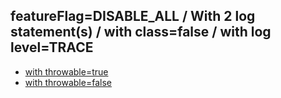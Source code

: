 ## featureFlag=DISABLE_ALL / With 2 log statement(s) / with class=false / with log level=TRACE

* [with throwable=true](throwable-true/index.md)
* [with throwable=false](throwable-false/index.md)


